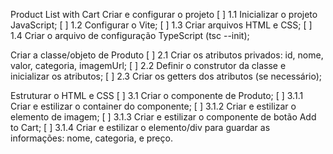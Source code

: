 Product List with Cart
Criar e configurar o projeto
[ ] 1.1 Inicializar o projeto JavaScript;
[ ] 1.2 Configurar o Vite;
[ ] 1.3 Criar arquivos HTML e CSS;
[ ] 1.4 Criar o arquivo de configuração TypeScript (tsc --init);

Criar a classe/objeto de Produto
[ ] 2.1 Criar os atributos privados: id, nome, valor, categoria, imagemUrl;
[ ] 2.2 Definir o construtor da classe e inicializar os atributos;
[ ] 2.3 Criar os getters dos atributos (se necessário);

Estruturar o HTML e CSS
[ ] 3.1 Criar o componente de Produto;
[ ] 3.1.1 Criar e estilizar o container do componente;
[ ] 3.1.2 Criar e estilizar o elemento de imagem;
[ ] 3.1.3 Criar e estilizar o componente de botão Add to Cart;
[ ] 3.1.4 Criar e estilizar o elemento/div para guardar as informações: nome, categoria, e preço.